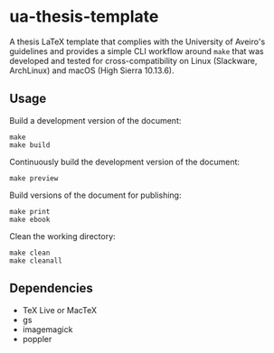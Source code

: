 # ua-thesis-template

A thesis LaTeX template that complies with the University of Aveiro's guidelines and provides a simple CLI workflow around `make` that was developed and tested for cross-compatibility on Linux (Slackware, ArchLinux) and macOS (High Sierra 10.13.6).

## Usage

Build a development version of the document:

```
make
make build
```

Continuously build the development version of the document:

```
make preview
```

Build versions of the document for publishing:

```
make print
make ebook
```

Clean the working directory:

```
make clean
make cleanall
```

## Dependencies

- TeX Live or MacTeX
- gs
- imagemagick
- poppler
